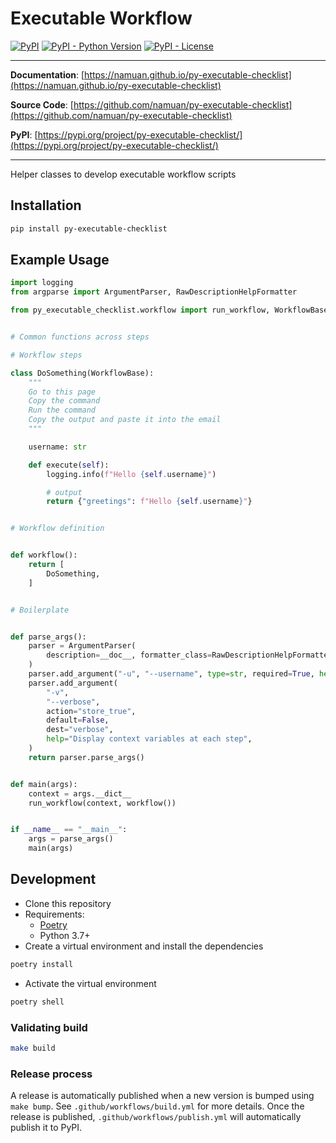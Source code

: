 # Executable Workflow

[![PyPI](https://img.shields.io/pypi/v/py-executable-checklist?style=flat-square)](https://pypi.python.org/pypi/py-executable-checklist/)
[![PyPI - Python Version](https://img.shields.io/pypi/pyversions/py-executable-checklist?style=flat-square)](https://pypi.python.org/pypi/py-executable-checklist/)
[![PyPI - License](https://img.shields.io/pypi/l/py-executable-checklist?style=flat-square)](https://pypi.python.org/pypi/py-executable-checklist/)


---

**Documentation**: [https://namuan.github.io/py-executable-checklist](https://namuan.github.io/py-executable-checklist)

**Source Code**: [https://github.com/namuan/py-executable-checklist](https://github.com/namuan/py-executable-checklist)

**PyPI**: [https://pypi.org/project/py-executable-checklist/](https://pypi.org/project/py-executable-checklist/)

---

Helper classes to develop executable workflow scripts

## Installation

```sh
pip install py-executable-checklist
```

## Example Usage

```python
import logging
from argparse import ArgumentParser, RawDescriptionHelpFormatter

from py_executable_checklist.workflow import run_workflow, WorkflowBase


# Common functions across steps

# Workflow steps

class DoSomething(WorkflowBase):
    """
    Go to this page
    Copy the command
    Run the command
    Copy the output and paste it into the email
    """

    username: str

    def execute(self):
        logging.info(f"Hello {self.username}")

        # output
        return {"greetings": f"Hello {self.username}"}


# Workflow definition


def workflow():
    return [
        DoSomething,
    ]


# Boilerplate


def parse_args():
    parser = ArgumentParser(
        description=__doc__, formatter_class=RawDescriptionHelpFormatter
    )
    parser.add_argument("-u", "--username", type=str, required=True, help="User name")
    parser.add_argument(
        "-v",
        "--verbose",
        action="store_true",
        default=False,
        dest="verbose",
        help="Display context variables at each step",
    )
    return parser.parse_args()


def main(args):
    context = args.__dict__
    run_workflow(context, workflow())


if __name__ == "__main__":
    args = parse_args()
    main(args)
```

## Development

* Clone this repository
* Requirements:
    * [Poetry](https://python-poetry.org/)
    * Python 3.7+
* Create a virtual environment and install the dependencies

```sh
poetry install
```

* Activate the virtual environment

```sh
poetry shell
```

### Validating build

```sh
make build
```

### Release process

A release is automatically published when a new version is bumped using `make bump`. See `.github/workflows/build.yml`
for more details. Once the release is published, `.github/workflows/publish.yml` will automatically publish it to PyPI.
